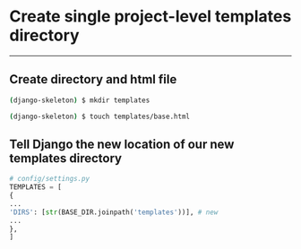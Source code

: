 # Create single project-level templates directory
---

## Create directory and html file

```bash
(django-skeleton) $ mkdir templates
```
```bash
(django-skeleton) $ touch templates/base.html
```

## Tell Django the new location of our new templates directory

```python
# config/settings.py
TEMPLATES = [
{
...
'DIRS': [str(BASE_DIR.joinpath('templates'))], # new
...
},
]
```
